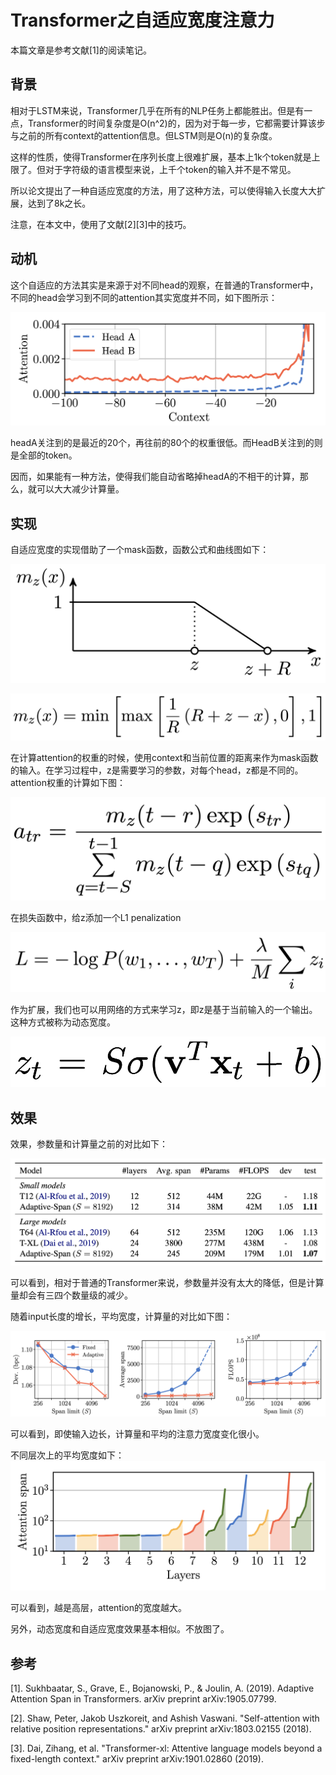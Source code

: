 # Transformer之自适应宽度注意力

本篇文章是参考文献[1]的阅读笔记。

## 背景

相对于LSTM来说，Transformer几乎在所有的NLP任务上都能胜出。但是有一点，Transformer的时间复杂度是O(n^2)的，因为对于每一步，它都需要计算该步与之前的所有context的attention信息。但LSTM则是O(n)的复杂度。

这样的性质，使得Transformer在序列长度上很难扩展，基本上1k个token就是上限了。但对于字符级的语言模型来说，上千个token的输入并不是不常见。

所以论文提出了一种自适应宽度的方法，用了这种方法，可以使得输入长度大大扩展，达到了8k之长。

注意，在本文中，使用了文献[2][3]中的技巧。

## 动机

这个自适应的方法其实是来源于对不同head的观察，在普通的Transformer中，不同的head会学习到不同的attention其实宽度并不同，如下图所示：

![](./1.png)

headA关注到的是最近的20个，再往前的80个的权重很低。而HeadB关注到的则是全部的token。

因而，如果能有一种方法，使得我们能自动省略掉headA的不相干的计算，那么，就可以大大减少计算量。

## 实现

自适应宽度的实现借助了一个mask函数，函数公式和曲线图如下：

![](./2.png)

![](./3.png)

在计算attention的权重的时候，使用context和当前位置的距离来作为mask函数的输入。在学习过程中，z是需要学习的参数，对每个head，z都是不同的。attention权重的计算如下图：

![](./4.png)

在损失函数中，给z添加一个L1 penalization

![](./5.png)

作为扩展，我们也可以用网络的方式来学习z，即z是基于当前输入的一个输出。这种方式被称为动态宽度。

![](./6.png)

## 效果

效果，参数量和计算量之前的对比如下：

![](./7.png)

可以看到，相对于普通的Transformer来说，参数量并没有太大的降低，但是计算量却会有三四个数量级的减少。

随着input长度的增长，平均宽度，计算量的对比如下图：

![](./8.png)

可以看到，即使输入边长，计算量和平均的注意力宽度变化很小。

不同层次上的平均宽度如下：
![](./9.png)

可以看到，越是高层，attention的宽度越大。

另外，动态宽度和自适应宽度效果基本相似。不放图了。

## 参考

[1]. Sukhbaatar, S., Grave, E., Bojanowski, P., & Joulin, A. (2019). Adaptive Attention Span in Transformers. arXiv preprint arXiv:1905.07799.

[2]. Shaw, Peter, Jakob Uszkoreit, and Ashish Vaswani. "Self-attention with relative position representations." arXiv preprint arXiv:1803.02155 (2018).

[3]. Dai, Zihang, et al. "Transformer-xl: Attentive language models beyond a fixed-length context." arXiv preprint arXiv:1901.02860 (2019).
